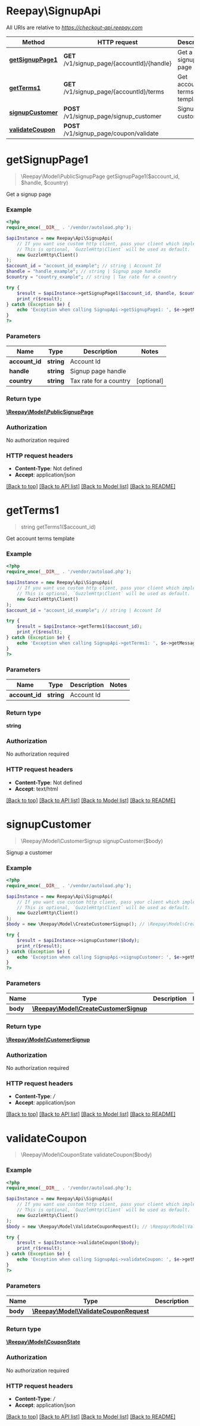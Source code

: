 # Reepay\SignupApi

All URIs are relative to *https://checkout-api.reepay.com*

Method | HTTP request | Description
------------- | ------------- | -------------
[**getSignupPage1**](SignupApi.md#getsignuppage1) | **GET** /v1/signup_page/{accountId}/{handle} | Get a signup page
[**getTerms1**](SignupApi.md#getterms1) | **GET** /v1/signup_page/{accountId}/terms | Get account terms template
[**signupCustomer**](SignupApi.md#signupcustomer) | **POST** /v1/signup_page/signup_customer | Signup a customer
[**validateCoupon**](SignupApi.md#validatecoupon) | **POST** /v1/signup_page/coupon/validate | 

# **getSignupPage1**
> \Reepay\Model\PublicSignupPage getSignupPage1($account_id, $handle, $country)

Get a signup page

### Example
```php
<?php
require_once(__DIR__ . '/vendor/autoload.php');

$apiInstance = new Reepay\Api\SignupApi(
    // If you want use custom http client, pass your client which implements `GuzzleHttp\ClientInterface`.
    // This is optional, `GuzzleHttp\Client` will be used as default.
    new GuzzleHttp\Client()
);
$account_id = "account_id_example"; // string | Account Id
$handle = "handle_example"; // string | Signup page handle
$country = "country_example"; // string | Tax rate for a country

try {
    $result = $apiInstance->getSignupPage1($account_id, $handle, $country);
    print_r($result);
} catch (Exception $e) {
    echo 'Exception when calling SignupApi->getSignupPage1: ', $e->getMessage(), PHP_EOL;
}
?>
```

### Parameters

Name | Type | Description  | Notes
------------- | ------------- | ------------- | -------------
 **account_id** | **string**| Account Id |
 **handle** | **string**| Signup page handle |
 **country** | **string**| Tax rate for a country | [optional]

### Return type

[**\Reepay\Model\PublicSignupPage**](../Model/PublicSignupPage.md)

### Authorization

No authorization required

### HTTP request headers

 - **Content-Type**: Not defined
 - **Accept**: application/json

[[Back to top]](#) [[Back to API list]](../../README.md#documentation-for-api-endpoints) [[Back to Model list]](../../README.md#documentation-for-models) [[Back to README]](../../README.md)

# **getTerms1**
> string getTerms1($account_id)

Get account terms template

### Example
```php
<?php
require_once(__DIR__ . '/vendor/autoload.php');

$apiInstance = new Reepay\Api\SignupApi(
    // If you want use custom http client, pass your client which implements `GuzzleHttp\ClientInterface`.
    // This is optional, `GuzzleHttp\Client` will be used as default.
    new GuzzleHttp\Client()
);
$account_id = "account_id_example"; // string | Account Id

try {
    $result = $apiInstance->getTerms1($account_id);
    print_r($result);
} catch (Exception $e) {
    echo 'Exception when calling SignupApi->getTerms1: ', $e->getMessage(), PHP_EOL;
}
?>
```

### Parameters

Name | Type | Description  | Notes
------------- | ------------- | ------------- | -------------
 **account_id** | **string**| Account Id |

### Return type

**string**

### Authorization

No authorization required

### HTTP request headers

 - **Content-Type**: Not defined
 - **Accept**: text/html

[[Back to top]](#) [[Back to API list]](../../README.md#documentation-for-api-endpoints) [[Back to Model list]](../../README.md#documentation-for-models) [[Back to README]](../../README.md)

# **signupCustomer**
> \Reepay\Model\CustomerSignup signupCustomer($body)

Signup a customer

### Example
```php
<?php
require_once(__DIR__ . '/vendor/autoload.php');

$apiInstance = new Reepay\Api\SignupApi(
    // If you want use custom http client, pass your client which implements `GuzzleHttp\ClientInterface`.
    // This is optional, `GuzzleHttp\Client` will be used as default.
    new GuzzleHttp\Client()
);
$body = new \Reepay\Model\CreateCustomerSignup(); // \Reepay\Model\CreateCustomerSignup | 

try {
    $result = $apiInstance->signupCustomer($body);
    print_r($result);
} catch (Exception $e) {
    echo 'Exception when calling SignupApi->signupCustomer: ', $e->getMessage(), PHP_EOL;
}
?>
```

### Parameters

Name | Type | Description  | Notes
------------- | ------------- | ------------- | -------------
 **body** | [**\Reepay\Model\CreateCustomerSignup**](../Model/CreateCustomerSignup.md)|  |

### Return type

[**\Reepay\Model\CustomerSignup**](../Model/CustomerSignup.md)

### Authorization

No authorization required

### HTTP request headers

 - **Content-Type**: */*
 - **Accept**: application/json

[[Back to top]](#) [[Back to API list]](../../README.md#documentation-for-api-endpoints) [[Back to Model list]](../../README.md#documentation-for-models) [[Back to README]](../../README.md)

# **validateCoupon**
> \Reepay\Model\CouponState validateCoupon($body)



### Example
```php
<?php
require_once(__DIR__ . '/vendor/autoload.php');

$apiInstance = new Reepay\Api\SignupApi(
    // If you want use custom http client, pass your client which implements `GuzzleHttp\ClientInterface`.
    // This is optional, `GuzzleHttp\Client` will be used as default.
    new GuzzleHttp\Client()
);
$body = new \Reepay\Model\ValidateCouponRequest(); // \Reepay\Model\ValidateCouponRequest | 

try {
    $result = $apiInstance->validateCoupon($body);
    print_r($result);
} catch (Exception $e) {
    echo 'Exception when calling SignupApi->validateCoupon: ', $e->getMessage(), PHP_EOL;
}
?>
```

### Parameters

Name | Type | Description  | Notes
------------- | ------------- | ------------- | -------------
 **body** | [**\Reepay\Model\ValidateCouponRequest**](../Model/ValidateCouponRequest.md)|  |

### Return type

[**\Reepay\Model\CouponState**](../Model/CouponState.md)

### Authorization

No authorization required

### HTTP request headers

 - **Content-Type**: */*
 - **Accept**: application/json

[[Back to top]](#) [[Back to API list]](../../README.md#documentation-for-api-endpoints) [[Back to Model list]](../../README.md#documentation-for-models) [[Back to README]](../../README.md)

